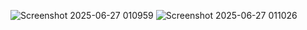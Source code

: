 ![Screenshot 2025-06-27 010959](https://github.com/user-attachments/assets/a4dda6aa-ae14-45f1-8a3b-bb0e6706fe24)
![Screenshot 2025-06-27 011026](https://github.com/user-attachments/assets/7c7966e1-2efe-4c8a-8bf1-1ec1fa853f13)
